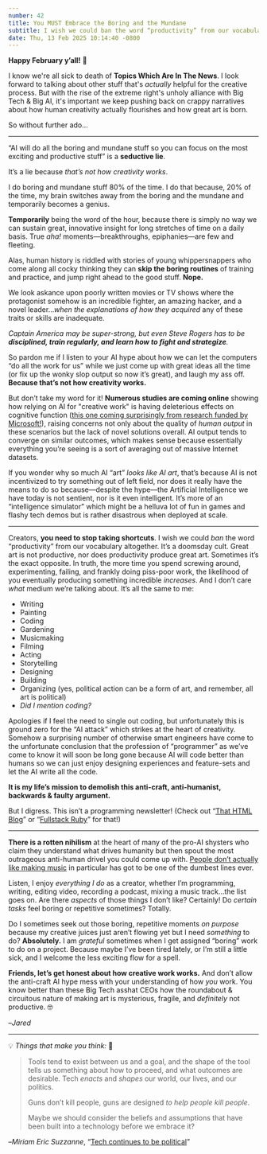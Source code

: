 ```yaml
---
number: 42
title: You MUST Embrace the Boring and the Mundane
subtitle: I wish we could ban the word “productivity” from our vocabulary altogether. It’s a doomsday cult.
date: Thu, 13 Feb 2025 10:14:40 -0800
---
```


**Happy February y’all!** 💖

I know we're all sick to death of **Topics Which Are In The News**. I look forward to talking about other stuff that's _actually_ helpful for the creative process. But with the rise of the extreme right's unholy alliance with Big Tech & Big AI, it's important we keep pushing back on crappy narratives about how human creativity actually flourishes and how great art is born.

So without further ado…

----

“AI will do all the boring and mundane stuff so you can focus on the most exciting and productive stuff” is a **seductive lie**.

It’s a lie because _that’s not how creativity works_.

I do boring and mundane stuff 80% of the time. I do that because, 20% of the time, my brain switches away from the boring and the mundane and temporarily becomes a genius.

**Temporarily** being the word of the hour, because there is simply no way we can sustain great, innovative insight for long stretches of time on a daily basis. True _aha!_ moments—breakthroughs, epiphanies—are few and fleeting.

Alas, human history is riddled with stories of young whippersnappers who come along all cocky thinking they can **skip the boring routines** of training and practice, and jump right ahead to the good stuff. **Nope.**

We look askance upon poorly written movies or TV shows where the protagonist somehow is an incredible fighter, an amazing hacker, and a novel leader…_when the explanations of how they acquired_ any of these traits or skills are inadequate.

_Captain America may be super-strong, but even Steve Rogers has to be **disciplined, train regularly, and learn how to fight and strategize**._

So pardon me if I listen to your AI hype about how we can let the computers “do all the work for us” while we just come up with great ideas all the time (or fix up the wonky slop output so now it’s great), and laugh my ass off. **Because that’s not how creativity works.**

But don’t take my word for it! **Numerous studies are coming online** showing how relying on AI for "creative work" is having deleterious effects on cognitive function ([this one coming surprisingly from research funded by Microsoft!](https://www.404media.co/podcast-ai-is-breaking-our-brains/)), raising concerns not only about the quality of _human output_ in these scenarios but the lack of novel solutions overall. AI output tends to converge on similar outcomes, which makes sense because essentially everything you’re seeing is a sort of averaging out of massive Internet datasets.

If you wonder why so much AI “art” _looks like AI art_, that’s because AI is not incentivized to try something out of left field, nor does it really have the means to do so because—despite the hype—the Artificial Intelligence we have today is not sentient, nor is it even intelligent. It’s more of an “intelligence simulator” which might be a helluva lot of fun in games and flashy tech demos but is rather disastrous when deployed at scale.

----

Creators, **you need to stop taking shortcuts**. I wish we could _ban_ the word “productivity” from our vocabulary altogether. It’s a doomsday cult. Great art is not productive, nor does productivity produce great art. Sometimes it’s the exact opposite. In truth, the more time you spend screwing around, experimenting, failing, and frankly doing piss-poor work, the likelihood of you eventually producing something incredible _increases_. And I don’t care *what* medium we’re talking about. It’s all the same to me:

* Writing
* Painting
* Coding
* Gardening
* Musicmaking
* Filming
* Acting
* Storytelling
* Designing
* Building
* Organizing (yes, political action can be a form of art, and remember, all art is political)
* _Did I mention coding?_

Apologies if I feel the need to single out coding, but unfortunately this is ground zero for the “AI attack” which strikes at the heart of creativity. Somehow a surprising number of otherwise smart engineers have come to the unfortunate conclusion that the profession of “programmer” as we’ve come to know it will soon be long gone because AI will code better than humans so we can just enjoy designing experiences and feature-sets and let the AI write all the code.

**It is my life’s mission to demolish this anti-craft, anti-humanist, backwards & faulty argument.**

But I digress. This isn’t a programming newsletter! (Check out “[That HTML Blog](https://buttondown.com/thathtmlblog/archive/)” or “[Fullstack Ruby](https://buttondown.com/fullstackruby/archive/)” for that!)

----

**There is a rotten nihilism** at the heart of many of the pro-AI shysters who claim they understand what drives humanity but then spout the most outrageous anti-human drivel you could come up with. [People don’t actually like making music](https://www.404media.co/ceo-of-ai-music-company-says-people-dont-like-making-music/) in particular has got to be one of the dumbest lines ever.

Listen, I enjoy *everything I do* as a creator, whether I’m programming, writing, editing video, recording a podcast, mixing a music track…the list goes on. Are there _aspects_ of those things I don’t like? Certainly! Do _certain tasks_ feel boring or repetitive sometimes? Totally.

Do I sometimes seek out those boring, repetitive moments _on purpose_ because my creative juices just aren’t flowing yet but I need *something* to do? **Absolutely.** I am *grateful* sometimes when I get assigned “boring” work to do on a project. Because maybe I’ve been tired lately, or I’m still a little sick, and I welcome the less exciting flow for a spell.

**Friends, let’s get honest about how creative work works.** And don’t allow the anti-craft AI hype mess with your understanding of how _you_ work. You know better than these Big Tech asshat CEOs how the roundabout & circuitous nature of making art is mysterious, fragile, and _definitely_ not productive. 🤓

–_Jared_

----

💡 _Things that make you think:_ 🤔

> Tools tend to exist between us and a goal, and the shape of the tool tells us something about how to proceed, and what outcomes are desirable. Tech _enacts_ and _shapes_ our world, our lives, and our politics.
>
> Guns don’t kill people, guns are designed _to help people kill people_.
>
> Maybe we should consider the beliefs and assumptions that have been built into a technology before we embrace it?

–_Miriam Eric Suzzanne_, “[Tech continues to be political](https://www.miriamsuzanne.com/2025/02/12/tech-ai-wtf/)”